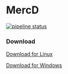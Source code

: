 # MercD

[![pipeline status](https://gitlab.com/a-level-computer-science-group/mercd/badges/master/pipeline.svg)](https://gitlab.com/a-level-computer-science-group/mercd/commits/master)


### Download

[Download for Linux](https://gitlab.com/a-level-computer-science-group/mercd/-/jobs/artifacts/master/download?job=linux-optimized)

[Download for Windows](https://gitlab.com/a-level-computer-science-group/mercd/-/jobs/artifacts/master/download?job=windows-optimized)